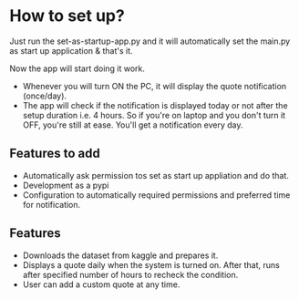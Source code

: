 # How to set up?
Just run the set-as-startup-app.py and it will automatically set the main.py as start up application & that's it.

Now the app will start doing it work.
- Whenever you will turn ON the PC, it will display the quote notification (once/day).
- The app will check if the notification is displayed today or not after the setup duration i.e. 4 hours. So if you're on laptop and you don't turn it OFF, you're still at ease. You'll get a notification every day.

## Features to add
- Automatically ask permission tos set as start up appliation and do that.
- Development as a pypi
- Configuration to automatically required permissions and preferred time for notification.


## Features
- Downloads the dataset from kaggle and prepares it.
- Displays a quote daily when the system is turned on. After that, runs after specified number of hours to recheck the condition.
- User can add a custom quote at any time.